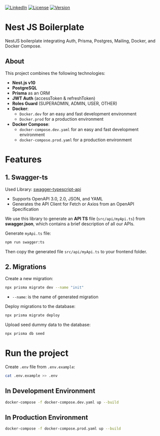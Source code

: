 [![LinkedIn](https://img.shields.io/badge/LinkedIn-Connect-blue)](https://www.linkedin.com/in/hassenamri005/)
[![License](https://img.shields.io/badge/License-MIT-green)](LICENSE)
[![Version](https://img.shields.io/badge/Version-1.0.0-yellow)](https://github.com/your-profile/your-repo/releases)

# Nest JS Boilerplate

NestJS boilerplate integrating Auth, Prisma, Postgres, Mailing, Docker, and Docker Compose.

## About

This project combines the following technologies:

- **Nest.js v10**
- **PostgreSQL**
- **Prisma** as an ORM
- **JWT Auth** (accessToken & refreshToken)
- **Roles Guard** (SUPERADMIN, ADMIN, USER, OTHER)
- **Docker**:
  - `Docker.dev` for an easy and fast development environment
  - `Docker.prod` for a production environment
- **Docker Compose**:
  - `docker-compose.dev.yaml` for an easy and fast development environment
  - `docker-compose.prod.yaml` for a production environment

# Features

## 1. Swagger-ts

Used Library: [swagger-typescript-api](https://www.npmjs.com/package/swagger-typescript-api)

- Supports OpenAPI 3.0, 2.0, JSON, and YAML
- Generates the API Client for Fetch or Axios from an OpenAPI Specification

We use this library to generate an **API TS** file (`src/api/myApi.ts`) from **swagger.json**, which contains a brief description of all our APIs.

Generate `myApi.ts` file:

```sh
npm run swagger:ts
```

Then copy the generated file `src/api/myApi.ts` to your frontend folder.

## 2. Migrations

Create a new migration:

```sh
npx prisma migrate dev --name "init"
```

- `--name`: is the name of generated migration

Deploy migrations to the database:

```sh
npx prisma migrate deploy
```

Upload seed dummy data to the database:

```sh
npx prisma db seed
```

# Run the project

Create `.env` file from `.env.example`:

```sh
cat .env.example >> .env
```

## In Development Environment

```sh
docker-compose -f docker-compose.dev.yaml up --build
```

## In Production Environment

```sh
docker-compose -f docker-compose.prod.yaml up --build
```
